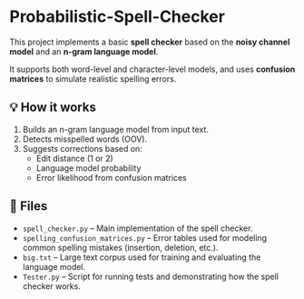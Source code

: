 # Probabilistic-Spell-Checker

This project implements a basic **spell checker** based on the **noisy channel model** and an **n-gram language model**.

It supports both word-level and character-level models, and uses **confusion matrices** to simulate realistic spelling errors.

## 💡 How it works

1. Builds an n-gram language model from input text.
2. Detects misspelled words (OOV).
3. Suggests corrections based on:
   - Edit distance (1 or 2)
   - Language model probability
   - Error likelihood from confusion matrices
  
## 📁 Files

- `spell_checker.py` – Main implementation of the spell checker.
- `spelling_confusion_matrices.py` – Error tables used for modeling common spelling mistakes (insertion, deletion, etc.).
- `big.txt` – Large text corpus used for training and evaluating the language model.
- `Tester.py` – Script for running tests and demonstrating how the spell checker works.
